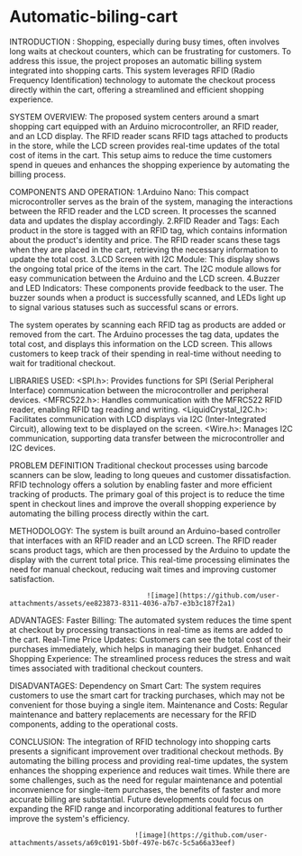 # Automatic-biling-cart

INTRODUCTION :
              Shopping, especially during busy times, often involves long waits at checkout counters, which can be frustrating for customers. To address this issue, the project proposes an automatic billing system integrated into shopping carts. This system leverages RFID (Radio Frequency Identification) technology to automate the checkout process directly within the cart, offering a streamlined and efficient shopping experience.

SYSTEM OVERVIEW:
             The proposed system centers around a smart shopping cart equipped with an Arduino microcontroller, an RFID reader, and an LCD display. The RFID reader scans RFID tags attached to products in the store, while the LCD screen provides real-time updates of the total cost of items in the cart. This setup aims to reduce the time customers spend in queues and enhances the shopping experience by automating the billing process.

COMPONENTS AND OPERATION:
1.Arduino Nano: This compact microcontroller serves as the brain of the system, managing the interactions between the RFID reader and the LCD screen. It processes the scanned data and updates the display accordingly.
2.RFID Reader and Tags: Each product in the store is tagged with an RFID tag, which contains information about the product's identity and price. The RFID reader scans these tags when they are placed in the cart, retrieving the necessary information to update the total cost.
3.LCD Screen with I2C Module: This display shows the ongoing total price of the items in the cart. The I2C module allows for easy communication between the Arduino and the LCD screen.
4.Buzzer and LED Indicators: These components provide feedback to the user. The buzzer sounds when a product is successfully scanned, and LEDs light up to signal various statuses such as successful scans or errors.

The system operates by scanning each RFID tag as products are added or removed from the cart. The Arduino processes the tag data, updates the total cost, and displays this information on the LCD screen. This allows customers to keep track of their spending in real-time without needing to wait for traditional checkout.

LIBRARIES USED:
<SPI.h>: Provides functions for SPI (Serial Peripheral Interface) communication between the microcontroller and peripheral devices.
<MFRC522.h>: Handles communication with the MFRC522 RFID reader, enabling RFID tag reading and writing.
<LiquidCrystal_I2C.h>: Facilitates communication with LCD displays via I2C (Inter-Integrated Circuit), allowing text to be displayed on the screen.
<Wire.h>: Manages I2C communication, supporting data transfer between the microcontroller and I2C devices.

PROBLEM DEFINITION
Traditional checkout processes using barcode scanners can be slow, leading to long queues and customer dissatisfaction. RFID technology offers a solution by enabling faster and more efficient tracking of products. The primary goal of this project is to reduce the time spent in checkout lines and improve the overall shopping experience by automating the billing process directly within the cart.

METHODOLOGY:
The system is built around an Arduino-based controller that interfaces with an RFID reader and an LCD screen. The RFID reader scans product tags, which are then processed by the Arduino to update the display with the current total price. This real-time processing eliminates the need for manual checkout, reducing wait times and improving customer satisfaction.

                                      ![image](https://github.com/user-attachments/assets/ee823873-8311-4036-a7b7-e3b3c187f2a1)

ADVANTAGES:
Faster Billing: The automated system reduces the time spent at checkout by processing transactions in real-time as items are added to the cart.
Real-Time Price Updates: Customers can see the total cost of their purchases immediately, which helps in managing their budget.
Enhanced Shopping Experience: The streamlined process reduces the stress and wait times associated with traditional checkout counters.

DISADVANTAGES:
Dependency on Smart Cart: The system requires customers to use the smart cart for tracking purchases, which may not be convenient for those buying a single item.
Maintenance and Costs: Regular maintenance and battery replacements are necessary for the RFID components, adding to the operational costs.

CONCLUSION:
The integration of RFID technology into shopping carts presents a significant improvement over traditional checkout methods. By automating the billing process and providing real-time updates, the system enhances the shopping experience and reduces wait times. While there are some challenges, such as the need for regular maintenance and potential inconvenience for single-item purchases, the benefits of faster and more accurate billing are substantial. Future developments could focus on expanding the RFID range and incorporating additional features to further improve the system's efficiency.

                                   ![image](https://github.com/user-attachments/assets/a69c0191-5b0f-497e-b67c-5c5a66a33eef)

